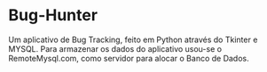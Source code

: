 # Bug-Hunter
Um aplicativo de Bug Tracking, feito em Python através do Tkinter e MYSQL.
Para armazenar os dados do aplicativo usou-se o RemoteMysql.com, como servidor para alocar o Banco de Dados.
